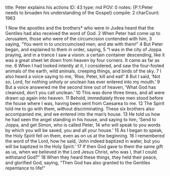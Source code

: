 title:          Peter explains his actions
ID:             43
type:           md
POV:            0
notes:          {P:1:Peter needs to broaden his understanding of the Gospel}
compile:        2
charCount:      1963


 1 Now the apostles and the brothers* who were in Judea heard that the Gentiles had also received the word of God. 2 When Peter had come up to Jerusalem, those who were of the circumcision contended with him, 3 saying, “You went in to uncircumcised men, and ate with them!”
4 But Peter began, and explained to them in order, saying, 5 “I was in the city of Joppa praying, and in a trance I saw a vision: a certain container descending, like it was a great sheet let down from heaven by four corners. It came as far as me. 6 When I had looked intently at it, I considered, and saw the four-footed animals of the earth, wild animals, creeping things, and birds of the sky. 7 I also heard a voice saying to me, ‘Rise, Peter, kill and eat!’ 8 But I said, ‘Not so, Lord, for nothing unholy or unclean has ever entered into my mouth.’ 9 But a voice answered me the second time out of heaven, ‘What God has cleansed, don’t you call unclean.’ 10 This was done three times, and all were drawn up again into heaven. 11 Behold, immediately three men stood before the house where I was, having been sent from Caesarea to me. 12 The Spirit told me to go with them, without discriminating. These six brothers also accompanied me, and we entered into the man’s house. 13 He told us how he had seen the angel standing in his house, and saying to him, ‘Send to Joppa, and get Simon, who is called Peter, 14 who will speak to you words by which you will be saved, you and all your house.’ 15 As I began to speak, the Holy Spirit fell on them, even as on us at the beginning. 16 I remembered the word of the Lord, how he said, ‘John indeed baptized in water, but you will be baptized in the Holy Spirit.’ 17 If then God gave to them the same gift as us, when we believed in the Lord Jesus Christ, who was I, that I could withstand God?”
18 When they heard these things, they held their peace, and glorified God, saying, “Then God has also granted to the Gentiles repentance to life!” 